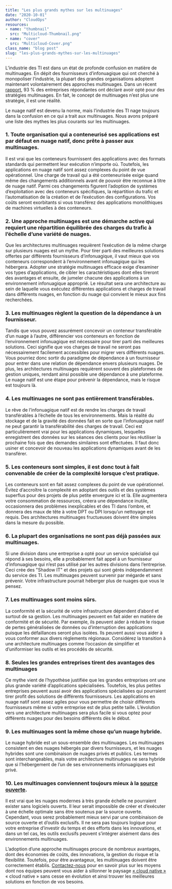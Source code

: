 ```yaml
---
title: "Les plus grands mythes sur les multinuages"
date: "2020-10-01"
author: "CloudOps"
resources:
- name: "thumbnail"
  src: "Multicloud-Thumbnail.png"
- name: "cover"
  src: "Multicloud-Cover.png"
class_name: "blog post"
slug: "les-plus-grands-mythes-sur-les-multinuages"
---
```


<p>L’industrie des TI est dans un état de profonde confusion en matière de multinuages. En dépit des fournisseurs d’infonuagique qui ont cherché à monopoliser l’industrie, la plupart des grandes organisations adoptent maintenant volontairement des approches multinuages. Dans un récent <a href="https://info.flexera.com/SLO-CM-REPORT-State-of-the-Cloud-2020">rapport</a>, 93 % des entreprises répondantes ont déclaré avoir opté pour des stratégies multinuages. En fait, le concept de multinuages n’est plus une stratégie, il est une réalité.</p>

<p>Le nuage natif est devenu la norme, mais l’industrie des TI nage toujours dans la confusion en ce qui a trait aux multinuages. Nous avons préparé une liste des mythes les plus courants sur les multinuages.</p>

<h3>1. Toute organisation qui a conteneurisé ses applications est par défaut en nuage natif, donc prête à passer aux multinuages.</h3>

<p>Il est vrai que les conteneurs fournissent des applications avec des formats standards qui permettent leur exécution n’importe où. Toutefois, les applications en nuage natif sont assez complexes du point de vue opérationnel. Une charge de travail qui a été conteneurisée exige quand même des changements additionnels avant de pouvoir être reconnue à titre de nuage natif. Parmi ces changements figurent l’adoption de systèmes d’exploitation avec des conteneurs spécifiques, la répartition du trafic et l’automatisation de la création et de l’exécution des configurations. Vos coûts seront exorbitants si vous transférez des applications monolithiques de machines virtuelles à des conteneurs.</p>

<h3>2. Une approche multinuages est une démarche active qui requiert une répartition équilibrée des charges du trafic à l’échelle d’une variété de nuages.</h3>

<p>Que les architectures multinuages requièrent l’exécution de la même charge sur plusieurs nuages est un mythe. Pour tirer parti des meilleures solutions offertes par différents fournisseurs d’infonuagique, il vaut mieux que vos conteneurs correspondent à l’environnement infonuagique qui les hébergera. Adopter une stratégie multinuages efficace exige d’examiner vos types d’applications, de cibler les caractéristiques dont elles tireront des avantages et ensuite, de jumeler chacune des applications à un environnement infonuagique approprié. Le résultat sera une architecture au sein de laquelle vous exécutez différentes applications et charges de travail dans différents nuages, en fonction du nuage qui convient le mieux aux fins recherchées.</p>

<h3>3. Les multinuages règlent la question de la dépendance à un fournisseur.</h3>

<p>Tandis que vous pouvez assurément concevoir un conteneur transférable d’un nuage à l’autre, différencier vos conteneurs en fonction de l’environnement infonuagique est nécessaire pour tirer parti des meilleures solutions. Ceci signifie que vos charges de travail ne seront pas nécessairement facilement accessibles pour migrer vers différents nuages. Vous pourriez donc sortir du paradigme de dépendance à un fournisseur pour entrer dans une relation de dépendance envers plusieurs nuages. De plus, les architectures multinuages requièrent souvent des plateformes de gestion uniques, rendant ainsi possible une dépendance à une plateforme. Le nuage natif est une étape pour prévenir la dépendance, mais le risque est toujours là.</p>

<h3>4. Les multinuages ne sont pas entièrement transférables.</h3>

<p>Le rêve de l’infonuagique natif est de rendre les charges de travail transférables à l’échelle de tous les environnements. Mais la réalité du stockage et de la gravité des données fait en sorte que l’infonuagique natif ne peut garantir la transférabilité des charges de travail. Ceci est particulièrement vrai pour les applications dynamiques, lesquelles enregistrent des données sur les séances des clients pour les réutiliser la prochaine fois que des demandes similaires sont effectuées. Il faut donc usiner et concevoir de nouveau les applications dynamiques avant de les transférer.</p>

<h3>5. Les conteneurs sont simples, il est donc tout à fait convenable de créer de la complexité lorsque c’est pratique.  </h3>

<p>Les conteneurs sont en fait assez complexes du point de vue opérationnel. Évitez d’accroître la complexité en adoptant des outils et des systèmes superflus pour des projets de plus petite envergure ici et là. Elle augmentera votre consommation de ressources, créera une dépendance inutile, occasionnera des problèmes inexplicables et des TI dans l’ombre, et donnera des maux de tête à votre DPT ou DPI lorsqu’un nettoyage est requis. Des architectures multinuages fructueuses doivent être simples dans la mesure du possible.</p>

<h3>6. La plupart des organisations ne sont pas déjà passées aux multinuages.</h3>

<p>Si une division dans une entreprise a opté pour un service spécialisé qui répond à ses besoins, elle a probablement fait appel à un fournisseur d’infonuagique qui n’est pas utilisé par les autres divisions dans l’entreprise. Ceci crée des "Shadow IT" et des projets qui sont gérés indépendamment du service des TI. Les multinuages peuvent survenir par mégarde et sans prévenir. Votre infrastructure pourrait héberger plus de nuages que vous le pensez. </p>

<h3>7. Les multinuages sont moins sûrs.</h3>

<p>La conformité et la sécurité de votre infrastructure dépendent d’abord et surtout de sa gestion. Les multinuages peuvent en fait aider en matière de conformité et de sécurité. Par exemple, ils peuvent aider à réduire le risque de pertes généralisées de données ou d’interruption des applications puisque les défaillances seront plus isolées. Ils peuvent aussi vous aider à vous conformer aux divers règlements régionaux. Considérez la transition à une architecture multinuages comme l’occasion de simplifier et d’uniformiser les outils et les procédés de sécurité.</p>

<h3>8. Seules les grandes entreprises tirent des avantages des multinuages</h3>

<p>Ce mythe vient de l’hypothèse justifiée que les grandes entreprises ont une plus grande variété d’applications spécialisées. Toutefois, les plus petites entreprises peuvent aussi avoir des applications spécialisées qui pourraient tirer profit des solutions de différents fournisseurs. Les applications en nuage natif sont assez agiles pour vous permettre de choisir différents fournisseurs même si votre entreprise est de plus petite taille. L’évolution vers une architecture multinuages sera plus facile si vous optez pour différents nuages pour des besoins différents dès le début.</p>

<h3>9. Les multinuages sont la même chose qu’un nuage hybride.</h3>

<p>Le nuage hybride est un sous-ensemble des multinuages. Les multinuages consistent en des nuages hébergés par divers fournisseurs, et les nuages hybrides sont une combinaison de nuages privés et publics. Les termes sont interchangeables, mais votre architecture multinuages ne sera hybride que si l’hébergement de l’un de ses environnements infonuagiques est privé. </p>

<h3>10. Les multinuages conviennent toujours mieux à la <a href="https://www.cloudops.com/fr/blog/restons-maitres-de-notre-destin-dans-les-nuages-grace-a-la-source-libre/">source ouverte</a>.</h3>

<p>Il est vrai que les nuages modernes à très grande échelle ne pourraient exister sans logiciels ouverts. Il leur serait impossible de créer et d’exécuter à une échelle optimale sans être soutenus par la source ouverte. Cependant, vous serez probablement mieux servi par une combinaison de source ouverte et d’outils exclusifs. Il ne sera pas toujours logique pour votre entreprise d’investir du temps et des efforts dans les innovations, et dans un tel cas, les outils exclusifs peuvent s’intégrer aisément dans des environnements multinuages.</p>

<p>L’adoption d’une approche multinuages procure de nombreux avantages, dont des économies de coûts, des innovations, la gestion du risque et la flexibilité. Toutefois, pour être avantageux, les multinuages doivent être correctement établis. <a href="https://www.cloudops.com/fr/contactez-nous/">Contactez-nous</a> pour en savoir plus sur les moyens dont nos équipes peuvent vous aider à sillonner le paysage <a href="https://www.cloudops.com/fr/blog/sillonner-le-paysage-cloud-native-avec-cloudops/">« cloud native »</a> « cloud native » sans cesse en évolution et ainsi trouver les meilleures solutions en fonction de vos besoins.</p>